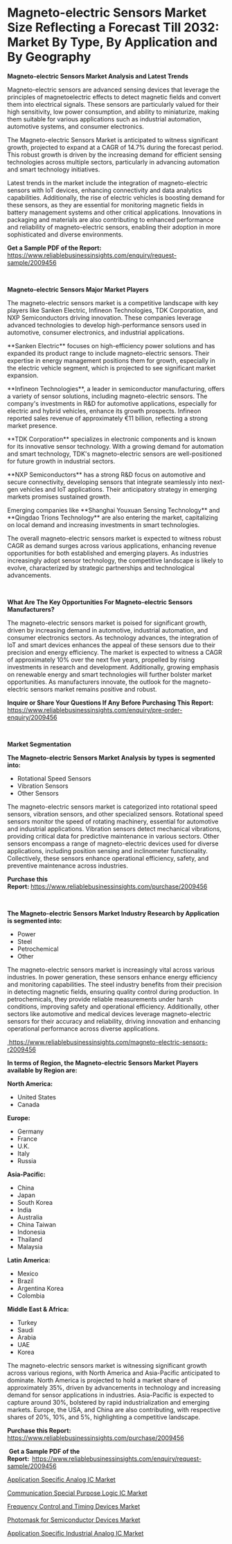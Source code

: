 <p><h1>Magneto-electric Sensors Market Size Reflecting a Forecast Till 2032: Market By Type, By Application and By Geography</h1></p><p><strong>Magneto-electric Sensors Market Analysis and Latest Trends</strong></p>
<p><p>Magneto-electric sensors are advanced sensing devices that leverage the principles of magnetoelectric effects to detect magnetic fields and convert them into electrical signals. These sensors are particularly valued for their high sensitivity, low power consumption, and ability to miniaturize, making them suitable for various applications such as industrial automation, automotive systems, and consumer electronics.</p><p>The Magneto-electric Sensors Market is anticipated to witness significant growth, projected to expand at a CAGR of 14.7% during the forecast period. This robust growth is driven by the increasing demand for efficient sensing technologies across multiple sectors, particularly in advancing automation and smart technology initiatives. </p><p>Latest trends in the market include the integration of magneto-electric sensors with IoT devices, enhancing connectivity and data analytics capabilities. Additionally, the rise of electric vehicles is boosting demand for these sensors, as they are essential for monitoring magnetic fields in battery management systems and other critical applications. Innovations in packaging and materials are also contributing to enhanced performance and reliability of magneto-electric sensors, enabling their adoption in more sophisticated and diverse environments.</p></p>
<p><strong>Get a Sample PDF of the Report:&nbsp;</strong> <a href="https://www.reliablebusinessinsights.com/enquiry/request-sample/2009456?utm_campaign=1117&utm_medium=2&utm_source=Github&utm_content=ia&utm_term=13022025&utm_id=magneto-electric-sensors">https://www.reliablebusinessinsights.com/enquiry/request-sample/2009456</a></p>
<p>&nbsp;</p>
<p><strong>Magneto-electric Sensors Major Market Players</strong></p>
<p><p>The magneto-electric sensors market is a competitive landscape with key players like Sanken Electric, Infineon Technologies, TDK Corporation, and NXP Semiconductors driving innovation. These companies leverage advanced technologies to develop high-performance sensors used in automotive, consumer electronics, and industrial applications.</p><p>**Sanken Electric** focuses on high-efficiency power solutions and has expanded its product range to include magneto-electric sensors. Their expertise in energy management positions them for growth, especially in the electric vehicle segment, which is projected to see significant market expansion.</p><p>**Infineon Technologies**, a leader in semiconductor manufacturing, offers a variety of sensor solutions, including magneto-electric sensors. The company's investments in R&D for automotive applications, especially for electric and hybrid vehicles, enhance its growth prospects. Infineon reported sales revenue of approximately €11 billion, reflecting a strong market presence.</p><p>**TDK Corporation** specializes in electronic components and is known for its innovative sensor technology. With a growing demand for automation and smart technology, TDK's magneto-electric sensors are well-positioned for future growth in industrial sectors.</p><p>**NXP Semiconductors** has a strong R&D focus on automotive and secure connectivity, developing sensors that integrate seamlessly into next-gen vehicles and IoT applications. Their anticipatory strategy in emerging markets promises sustained growth.</p><p>Emerging companies like **Shanghai Youxuan Sensing Technology** and **Qingdao Trions Technology** are also entering the market, capitalizing on local demand and increasing investments in smart technologies.</p><p>The overall magneto-electric sensors market is expected to witness robust CAGR as demand surges across various applications, enhancing revenue opportunities for both established and emerging players. As industries increasingly adopt sensor technology, the competitive landscape is likely to evolve, characterized by strategic partnerships and technological advancements.</p></p>
<p>&nbsp;</p>
<p><strong>What Are The Key Opportunities For Magneto-electric Sensors Manufacturers?</strong></p>
<p><p>The magneto-electric sensors market is poised for significant growth, driven by increasing demand in automotive, industrial automation, and consumer electronics sectors. As technology advances, the integration of IoT and smart devices enhances the appeal of these sensors due to their precision and energy efficiency. The market is expected to witness a CAGR of approximately 10% over the next five years, propelled by rising investments in research and development. Additionally, growing emphasis on renewable energy and smart technologies will further bolster market opportunities. As manufacturers innovate, the outlook for the magneto-electric sensors market remains positive and robust.</p></p>
<p><strong>Inquire or Share Your Questions If Any Before Purchasing This Report:</strong> <a href="https://www.reliablebusinessinsights.com/enquiry/pre-order-enquiry/2009456?utm_campaign=1117&utm_medium=2&utm_source=Github&utm_content=ia&utm_term=13022025&utm_id=magneto-electric-sensors">https://www.reliablebusinessinsights.com/enquiry/pre-order-enquiry/2009456</a></p>
<p>&nbsp;</p>
<p><strong>Market Segmentation</strong></p>
<p><strong>The Magneto-electric Sensors Market Analysis by types is segmented into:</strong></p>
<p><ul><li>Rotational Speed Sensors</li><li>Vibration Sensors</li><li>Other Sensors</li></ul></p>
<p><p>The magneto-electric sensors market is categorized into rotational speed sensors, vibration sensors, and other specialized sensors. Rotational speed sensors monitor the speed of rotating machinery, essential for automotive and industrial applications. Vibration sensors detect mechanical vibrations, providing critical data for predictive maintenance in various sectors. Other sensors encompass a range of magneto-electric devices used for diverse applications, including position sensing and inclinometer functionality. Collectively, these sensors enhance operational efficiency, safety, and preventive maintenance across industries.</p></p>
<p><strong>Purchase this Report:&nbsp;</strong><a href="https://www.reliablebusinessinsights.com/purchase/2009456?utm_campaign=1117&utm_medium=2&utm_source=Github&utm_content=ia&utm_term=13022025&utm_id=magneto-electric-sensors">https://www.reliablebusinessinsights.com/purchase/2009456</a></p>
<p>&nbsp;</p>
<p><strong>The Magneto-electric Sensors Market Industry Research by Application is segmented into:</strong></p>
<p><ul><li>Power</li><li>Steel</li><li>Petrochemical</li><li>Other</li></ul></p>
<p><p>The magneto-electric sensors market is increasingly vital across various industries. In power generation, these sensors enhance energy efficiency and monitoring capabilities. The steel industry benefits from their precision in detecting magnetic fields, ensuring quality control during production. In petrochemicals, they provide reliable measurements under harsh conditions, improving safety and operational efficiency. Additionally, other sectors like automotive and medical devices leverage magneto-electric sensors for their accuracy and reliability, driving innovation and enhancing operational performance across diverse applications.</p></p>
<p><a href="https://www.reliablebusinessinsights.com/magneto-electric-sensors-r2009456?utm_campaign=1117&utm_medium=2&utm_source=Github&utm_content=ia&utm_term=13022025&utm_id=magneto-electric-sensors">&nbsp;https://www.reliablebusinessinsights.com/magneto-electric-sensors-r2009456</a></p>
<p><strong>In terms of Region, the Magneto-electric Sensors Market Players available by Region are:</strong></p>
<p>
    <p> <strong> North America: </strong>
        <ul>
            <li>United States</li>
            <li>Canada</li>
        </ul>
        </p> 
    <p> <strong> Europe: </strong>
        <ul>
            <li>Germany</li>
            <li>France</li>
            <li>U.K.</li>
            <li>Italy</li>
            <li>Russia</li>
        </ul>
        </p> 
    <p> <strong> Asia-Pacific: </strong>
        <ul>
            <li>China</li>
            <li>Japan</li>
            <li>South Korea</li>
            <li>India</li>
            <li>Australia</li>
            <li>China Taiwan</li>
            <li>Indonesia</li>
            <li>Thailand</li>
            <li>Malaysia</li>
        </ul>
        </p> 
    <p> <strong> Latin America: </strong>
        <ul>
            <li>Mexico</li>
            <li>Brazil</li>
            <li>Argentina Korea</li>
            <li>Colombia</li>
        </ul>
        </p> 
    <p> <strong> Middle East & Africa: </strong>
        <ul>
            <li>Turkey</li>
            <li>Saudi</li>
            <li>Arabia</li>
            <li>UAE</li>
            <li>Korea</li>
        </ul>
    </p>
    </p>
<p><p>The magneto-electric sensors market is witnessing significant growth across various regions, with North America and Asia-Pacific anticipated to dominate. North America is projected to hold a market share of approximately 35%, driven by advancements in technology and increasing demand for sensor applications in industries. Asia-Pacific is expected to capture around 30%, bolstered by rapid industrialization and emerging markets. Europe, the USA, and China are also contributing, with respective shares of 20%, 10%, and 5%, highlighting a competitive landscape.</p></p>
<p><strong>Purchase this Report: </strong><a href="https://www.reliablebusinessinsights.com/purchase/2009456?utm_campaign=1117&utm_medium=2&utm_source=Github&utm_content=ia&utm_term=13022025&utm_id=magneto-electric-sensors">https://www.reliablebusinessinsights.com/purchase/2009456</a></p>
<p>&nbsp;<strong>Get a Sample PDF of the Report:&nbsp;&nbsp;</strong><a href="https://www.reliablebusinessinsights.com/enquiry/request-sample/2009456?utm_campaign=1117&utm_medium=2&utm_source=Github&utm_content=ia&utm_term=13022025&utm_id=magneto-electric-sensors">https://www.reliablebusinessinsights.com/enquiry/request-sample/2009456</a></p>
<p><strong></strong></p>
<p><p><a href="https://github.com/shewlisapsai/Market-Research-Report-List-1/blob/main/application-specific-analog-ic-market.md?utm_campaign=1117&utm_medium=2&utm_source=Github&utm_content=ia&utm_term=13022025&utm_id=magneto-electric-sensors">Application Specific Analog IC Market</a></p><p><a href="https://github.com/krulicfidura/Market-Research-Report-List-1/blob/main/communication-special-purpose-logic-ic-market.md?utm_campaign=1117&utm_medium=2&utm_source=Github&utm_content=ia&utm_term=13022025&utm_id=magneto-electric-sensors">Communication Special Purpose Logic IC Market</a></p><p><a href="https://github.com/hunanuzmez/Market-Research-Report-List-1/blob/main/frequency-control-and-timing-devices-market.md?utm_campaign=1117&utm_medium=2&utm_source=Github&utm_content=ia&utm_term=13022025&utm_id=magneto-electric-sensors">Frequency Control and Timing Devices Market</a></p><p><a href="https://github.com/mriwacraane/Market-Research-Report-List-1/blob/main/photomask-for-semiconductor-devices-market.md?utm_campaign=1117&utm_medium=2&utm_source=Github&utm_content=ia&utm_term=13022025&utm_id=magneto-electric-sensors">Photomask for Semiconductor Devices Market</a></p><p><a href="https://github.com/denbelnmer50/Market-Research-Report-List-1/blob/main/application-specific-industrial-analog-ic-market.md?utm_campaign=1117&utm_medium=2&utm_source=Github&utm_content=ia&utm_term=13022025&utm_id=magneto-electric-sensors">Application Specific Industrial Analog IC Market</a></p></p>